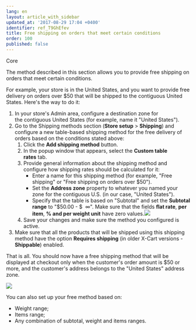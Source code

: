 ```yaml
---
lang: en
layout: article_with_sidebar
updated_at: '2017-08-29 17:04 +0400'
identifier: ref_T9GhEfev
title: Free shipping on orders that meet certain conditions
order: 100
published: false
---
```

Core

The method described in this section allows you to provide free shipping on orders that meet certain conditions.

For example, your store is in the United States, and you want to provide free delivery on orders over $50 that will be shipped to the contiguous United States. Here's the way to do it:

1.  In your store's Admin area, configure a destination zone for the contiguous United States (for example, name it "United States").
2.  Go to the Shipping methods section (**Store setup** > **Shipping**) and configure a new table-based shipping method for the free delivery of orders based on the conditions stated above:
    1.  Click the **Add shipping method** button.
    2.  In the popup window that appears, select the **Custom table rates** tab.
    3.  Provide general information about the shipping method and configure how shipping rates should be calculated for it:
        *   Enter a name for this shipping method (for example, "Free shipping" or "Free shipping on orders over $50").
        *   Set the **Address zone** property to whatever you named your zone for the contiguous U.S. (in our case, "United States").
        *   Specify that the table is based on "Subtotal" and set the **Subtotal range** to "$50.00 - $  ∞". Make sure that the fields **flat rate**, **per item**, **% and per weight unit** have zero values.![]({{site.baseurl}}/attachments/6389844/9437243.png)
    4.  Save your changes and make sure the method you configured is active.
3.  Make sure that all the products that will be shipped using this shipping method have the option **Requires shipping** (in older X-Cart versions - **Shippable**) enabled.

That is all. You should now have a free shipping method that will be displayed at checkout only when the customer's order amount is $50 or more, and the customer's address belongs to the "United States" address zone.

![]({{site.baseurl}}/attachments/6389844/9437251.png)

You can also set up your free method based on:

*   Weight range;
*   Items range;
*   Any combination of subtotal, weight and items ranges.

